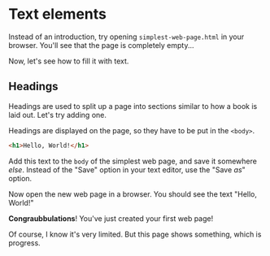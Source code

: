 # Text elements

Instead of an introduction, try opening `simplest-web-page.html` in your browser. You'll see that the page is completely empty...

Now, let's see how to fill it with text.

## Headings

Headings are used to split up a page into sections similar to how a book is laid out. Let's try adding one.

Headings are displayed on the page, so they have to be put in the `<body>`.

```html
<h1>Hello, World!</h1>
```

Add this text to the `body` of the simplest web page, and save it somewhere *else*. Instead of the "Save" option in your text editor, use the "Save *as*" option.

Now open the new web page in a browser. You should see the text "Hello, World!"

**Congraubbulations**! You've just created your first web page!

Of course, I know it's very limited. But this page shows something, which is progress.